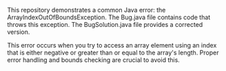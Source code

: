 This repository demonstrates a common Java error: the ArrayIndexOutOfBoundsException. The Bug.java file contains code that throws this exception. The BugSolution.java file provides a corrected version.

This error occurs when you try to access an array element using an index that is either negative or greater than or equal to the array's length.  Proper error handling and bounds checking are crucial to avoid this.